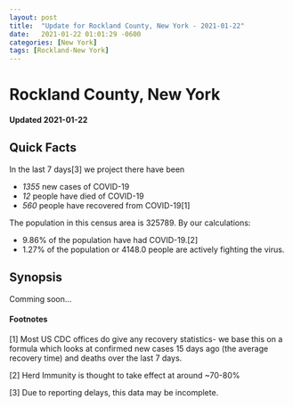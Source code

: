```yaml
---
layout: post
title:  "Update for Rockland County, New York - 2021-01-22"
date:   2021-01-22 01:01:29 -0600
categories: [New York]
tags: [Rockland-New York]
---
```


# Rockland County, New York
#### Updated 2021-01-22

## Quick Facts

In the last 7 days[3] we project there have been
- *1355* new cases of COVID-19
- *12* people have died of COVID-19
- *560* people have recovered from COVID-19[1]

The population in this census area is 325789. By our calculations:
- 9.86% of the population have had COVID-19.[2]
- 1.27% of the population or 4148.0 people are actively fighting the virus.

## Synopsis

Comming soon...


#### Footnotes

[1] Most US CDC offices do give any recovery statistics- we base this on a formula which looks at confirmed new cases
15 days ago (the average recovery time) and deaths over the last 7 days.

[2] Herd Immunity is thought to take effect at around ~70-80%

[3] Due to reporting delays, this data may be incomplete.
 
    